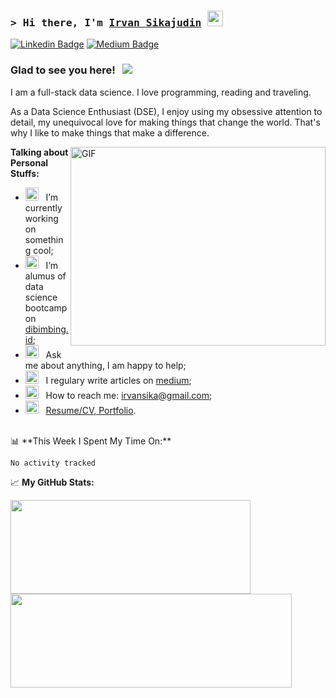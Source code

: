 ### <samp>&gt; Hi there, I'm <a href="https://gkassym.netlify.app" target="_blank">Irvan Sikajudin</a> <img src="https://media.giphy.com/media/hvRJCLFzcasrR4ia7z/giphy.gif" width="25"> </samp>

[![Linkedin Badge](https://img.shields.io/badge/-LinkedIn-0e76a8?style=flat-square&logo=Linkedin&logoColor=white)](https://www.linkedin.com/in/irvansikajudin/)
[![Medium Badge](https://img.shields.io/badge/medium-%2312100E.svg?&style=for-square&logo=medium&logoColor=white)](https://medium.com/@irvansikajudin)


### Glad to see you here! &nbsp; ![](https://visitor-badge.glitch.me/badge?page_id=irvansikajudin.irvansikajudin)

I am a full-stack data science. I love programming, reading and traveling.

As a Data Science Enthusiast (DSE), I enjoy using my obsessive attention to detail, my unequivocal love for making things that change the world. That's why I like to make things that make a difference.

<img align="right" alt="GIF" src="https://github.com/Gapur/Gapur/blob/main/assets/coding.gif?raw=true" width="408" height="318" />
  

**Talking about Personal Stuffs:**

- <img src="https://github.com/Gapur/Gapur/blob/main/assets/developer.gif?raw=true" width="21" />&nbsp;&nbsp; I’m currently working on something cool;
- <img src="https://github.com/Gapur/Gapur/blob/main/assets/lightning.gif?raw=true" width="21" />&nbsp;&nbsp; I’m alumus of data science bootcamp on [dibimbing.id](https://dibimbing.id);
- <img src="https://github.com/Gapur/Gapur/blob/main/assets/message.gif?raw=true" width="21" />&nbsp;&nbsp; Ask me about anything, I am happy to help;
- <img src="https://github.com/Gapur/Gapur/blob/main/assets/laptop.gif?raw=true" width="21" />&nbsp;&nbsp; I regulary write articles on [medium](https://medium.com/@irvansikajudin);
- <img src="https://github.com/Gapur/Gapur/blob/main/assets/letterbox.gif?raw=true" width="21" />&nbsp;&nbsp; How to reach me: irvansika@gmail.com;
- <img src="https://github.com/Gapur/Gapur/blob/main/assets/doc.gif?raw=true" width="21" />&nbsp;&nbsp; [Resume/CV, ](https://drive.google.com/file/d/1RY7RRKgbh4-fZfK_m-spD7e0uC-xkdfD/view?usp=sharing)[Portfolio](https://drive.google.com/file/d/1a54IzSMeGQCl9dVGZc-VLIvLc4a-Yw2C/view?usp=sharing).

</br>
📊 **This Week I Spent My Time On:**
</br>
<!--START_SECTION:waka-->

```text
No activity tracked
```

<!--END_SECTION:waka-->


📈 **My GitHub Stats:**

<p>
  <img height="150" width="384" src="https://github-readme-stats.vercel.app/api?username=irvansikajudin&show_icons=true&hide_border=true&&count_private=true&include_all_commits=true" />
  <img height="150"  width="450"  src="https://github-readme-stats.vercel.app/api/top-langs/?username=irvansikajudin&exclude_repo=KNN-Image-Classification&show_icons=true&hide_border=true&layout=compact&langs_count=8"/>
</p>




